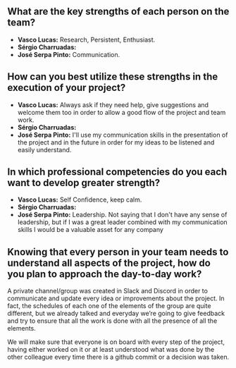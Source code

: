 
## **What are the key strengths of each person on the team?**

* **Vasco Lucas:** Research, Persistent, Enthusiast.
* **Sérgio Charruadas:**
* **José Serpa Pinto:** Communication.
## **How can you best utilize these strengths in the execution of your project?**

* **Vasco Lucas:** Always ask if they need help, give suggestions and welcome them too in order to allow a good flow of the project and team work.
* **Sérgio Charruadas:**
* **José Serpa Pinto:** I'll use my communication skills in the presentation of the project and in the future in order for my ideas to be listened and easily understand.
## **In which professional competencies do you each want to develop greater strength?**

* **Vasco Lucas:** Self Confidence, keep calm.
* **Sérgio Charruadas:**
* **José Serpa Pinto:** Leadership. Not saying that I don't have any sense of leadership, but if I was a great leader combined with my communication skills I would be a valuable asset for any company
## **Knowing that every person in your team needs to understand all aspects of the project, how do you plan to approach the day-to-day work?**

A private channel/group was created in Slack and Discord in order to communicate and update every idea or improvements about the project. In fact, the schedules of each one of the elements of the group are quite different, but we already talked and everyday we’re going to give feedback and try to ensure that all the work is done with all the presence of all the elements.

We will make sure that everyone is on board with every step of the project, having either worked on it or at least understood what was done by the other colleague every time there is a github commit or a decision was taken.

